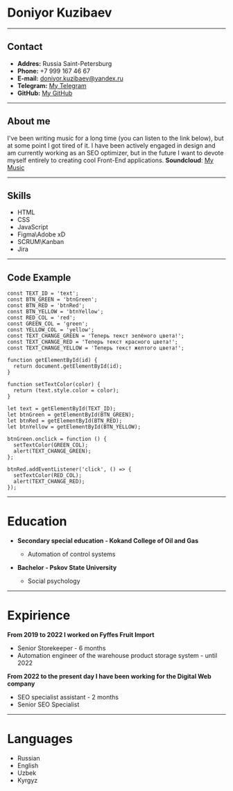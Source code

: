 # Doniyor Kuzibaev

---

## Contact

- **Addres:** Russia Saint-Petersburg
- **Phone:** +7 999 167 46 67
- **E-mail:** doniyor.kuzibaev@yandex.ru
- **Telegram:** [My Telegram](https://t.me/whiteblackasian)
- **GitHub:** [My GitHub](https://github.com/DKuzibaev)

---

## About me

I've been writing music for a long time (you can listen to the link below), but at some point I got tired of it.
I have been actively engaged in design and am currently working as an SEO optimizer, but in the future I want to devote myself entirely to creating cool Front-End applications.
**Soundcloud**: [My Music](https://on.soundcloud.com/ssGKHDxxYcrpNCr76)

---

## Skills

- HTML
- CSS
- JavaScript
- Figma\Adobe xD
- SCRUM\Kanban
- Jira

---

## Code Example

```
const TEXT_ID = 'text';
const BTN_GREEN = 'btnGreen';
const BTN_RED = 'btnRed';
const BTN_YELLOW = 'btnYellow';
const RED_COL = 'red';
const GREEN_COL = 'green';
const YELLOW_COL = 'yellow';
const TEXT_CHANGE_GREEN = 'Теперь текст зелёного цвета!';
const TEXT_CHANGE_RED = 'Теперь текст красного цвета!';
const TEXT_CHANGE_YELLOW = 'Теперь текст желтого цвета!';

function getElementById(id) {
  return document.getElementById(id);
}

function setTextColor(color) {
  return (text.style.color = color);
}

let text = getElementById(TEXT_ID);
let btnGreen = getElementById(BTN_GREEN);
let btnRed = getElementById(BTN_RED);
let btnYellow = getElementById(BTN_YELLOW);

btnGreen.onclick = function () {
  setTextColor(GREEN_COL);
  alert(TEXT_CHANGE_GREEN);
};

btnRed.addEventListener('click', () => {
  setTextColor(RED_COL);
  alert(TEXT_CHANGE_RED);
});
```

---

# Education

- **Secondary special education - Kokand College of Oil and Gas**

  - Automation of control systems

- **Bachelor - Pskov State University**
  - Social psychology

---

# Expirience

**From 2019 to 2022 I worked on Fyffes Fruit Import**

- Senior Storekeeper - 6 months
- Automation engineer of the warehouse product storage system - until 2022

**From 2022 to the present day I have been working for the Digital Web company**

- SEO specialist assistant - 2 months
- Senior SEO Specialist

---

# Languages

- Russian
- English
- Uzbek
- Kyrgyz
